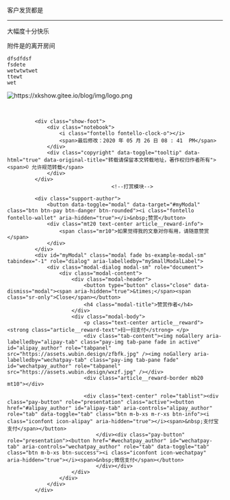 <p class="text-center">客户发货都是</p><hr>
<p>大幅度十分快乐</p>
<p>附件是的离开房间</p>
<pre><code>dfsdfdsf
fsdete
wetwtwtwet
ttewt
wet
</code></pre>
<p><img src="https://xkshow.gitee.io/blog/img/logo.png" referrerpolicy="no-referrer" alt="https://xkshow.gitee.io/blog/img/logo.png"></p>
<p>&nbsp;</p>
</div>
                          <!--文章的页脚部件：打赏和其他信息的输出-->
             
             <div class="show-foot">
                 <div class="notebook">
                     <i class="fontello fontello-clock-o"></i>
                     <span>最后修改：2020 年 05 月 26 日 08 : 41  PM</span>
                 </div>
                 <div class="copyright" data-toggle="tooltip" data-html="true" data-original-title="转载请保留本文转载地址，著作权归作者所有"><span>© 允许规范转载</span>
                 </div>
             </div>
                                      <!--打赏模块-->
                 
             <div class="support-author">
                 <button data-toggle="modal" data-target="#myModal" class="btn btn-pay btn-danger btn-rounded"><i class="fontello fontello-wallet" aria-hidden="true"></i>&nbsp;赞赏</button>
                 <div class="mt20 text-center article__reward-info">
                     <span class="mr10">如果觉得我的文章对你有用，请随意赞赏</span>
                 </div>
             </div>
             <div id="myModal" class="modal fade bs-example-modal-sm" tabindex="-1" role="dialog" aria-labelledby="mySmallModalLabel">
                 <div class="modal-dialog modal-sm" role="document">
                     <div class="modal-content">
                         <div class="modal-header">
                             <button type="button" class="close" data-dismiss="modal"><span aria-hidden="true">&times;</span><span class="sr-only">Close</span></button>
                             <h4 class="modal-title">赞赏作者</h4>
                         </div>
                         <div class="modal-body">
                             <p class="text-center article__reward"> <strong class="article__reward-text">扫一扫支付</strong> </p>
                             <div class="tab-content"><img noGallery aria-labelledby="alipay-tab" class="pay-img tab-pane fade in active" id="alipay_author" role="tabpanel" src="https://assets.wubin.design/zfbfk.jpg" /><img noGallery aria-labelledby="wechatpay-tab" class="pay-img tab-pane fade" id="wechatpay_author" role="tabpanel" src="https://assets.wubin.design/wxzf.jpg" /></div>
                             <div class="article__reward-border mb20 mt10"></div>

                             <div class="text-center" role="tablist"><div class="pay-button" role="presentation" class="active"><button  href="#alipay_author" id="alipay-tab" aria-controls="alipay_author" role="tab" data-toggle="tab" class="btn m-b-xs m-r-xs btn-info"><i class="iconfont icon-alipay" aria-hidden="true"></i><span>&nbsp;支付宝支付</span></button>
                                 </div><div class="pay-button" role="presentation"><button href="#wechatpay_author" id="wechatpay-tab" aria-controls="wechatpay_author" role="tab" data-toggle="tab" class="btn m-b-xs btn-success"><i class="iconfont icon-wechatpay" aria-hidden="true"></i><span>&nbsp;微信支付</span></button>
                                 </div></div>
                         </div>
                     </div>
                 </div>
             </div>
